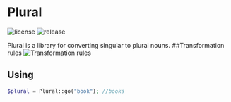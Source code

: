 # Plural
![license](https://img.shields.io/github/license/oleg-shumilin/plural) ![release](https://img.shields.io/github/v/release/oleg-shumilin/plural)

Plural is a library for converting singular to plural nouns.
##Transformation rules
![Transformation rules](https://crownenglishclub.ru/wp-content/uploads/2019/05/Mnozhestvennoe_chislo_suschestvitelnyh_v_angliyskom_yazyke_obrazovanie_i_primery_1.jpg)

## Using
```php
$plural = Plural::go("book"); //books
```
